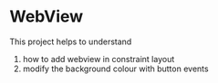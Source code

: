 # WebView

This project helps to understand 
1. how to add webview in constraint layout
2. modify the background colour with button events
